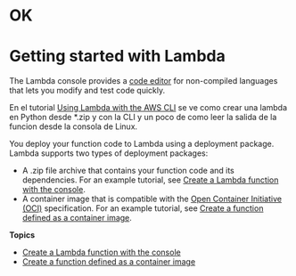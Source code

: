 # OK 

# Getting started with Lambda<a name="getting-started"></a>

The Lambda console provides a [code editor](foundation-console.md#code-editor) for non\-compiled languages that lets you modify and test code quickly\. 

En el tutorial [Using Lambda with the AWS CLI](gettingstarted-awscli.md) se ve como crear una lambda en Python desde *.zip y con la CLI y un poco de como leer la salida de la funcion desde la consola de Linux\.

You deploy your function code to Lambda using a deployment package\. Lambda supports two types of deployment packages:
+ A \.zip file archive that contains your function code and its dependencies\. For an example tutorial, see [Create a Lambda function with the console](getting-started-create-function.md)\.
+ A container image that is compatible with the [Open Container Initiative \(OCI\)](https://opencontainers.org/) specification\. For an example tutorial, see [Create a function defined as a container image](gettingstarted-images.md)\.

**Topics**
+ [Create a Lambda function with the console](getting-started-create-function.md)
+ [Create a function defined as a container image](gettingstarted-images.md)
